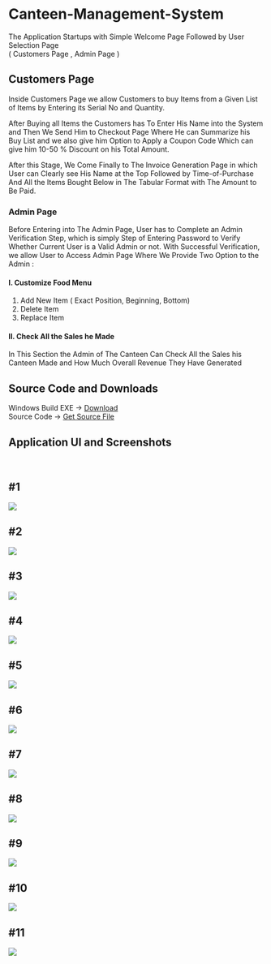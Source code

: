 ﻿# Canteen-Management-System
The Application Startups with Simple Welcome Page Followed by User Selection Page </br>
( Customers Page , Admin Page )

## Customers Page
Inside Customers Page we allow Customers to buy 
Items from a Given List of Items by Entering its 
Serial No and Quantity.

After Buying all Items the Customers has To Enter 
His Name into the System and Then We Send Him 
to Checkout Page Where He can Summarize his 
Buy List and we also give him Option to Apply a 
Coupon Code Which can give him 10-50 % 
Discount on his Total Amount.

After this Stage, We Come Finally to The Invoice 
Generation Page in which User can Clearly see His 
Name at the Top Followed by Time-of-Purchase
And All the Items Bought Below in The Tabular 
Format with The Amount to Be Paid.

### Admin Page
Before Entering into The Admin Page, User has to 
Complete an Admin Verification Step, which is 
simply Step of Entering Password to Verify 
Whether Current User is a Valid Admin or not.
With Successful Verification, we allow User to 
Access Admin Page Where We Provide Two 
Option to the Admin :

#### I. Customize Food Menu
1. Add New Item
( Exact Position, Beginning, Bottom)
2. Delete Item
3. Replace Item

#### II. Check All the Sales he Made
In This Section the Admin of The Canteen Can 
Check All the Sales his Canteen Made and How 
Much Overall Revenue They Have Generated </br>

## Source Code and Downloads </br>
Windows Build EXE -> [Download](https://github.com/mohitdhami/Canteen-Management-System/raw/main/Canteen%20Managment%20System.exe) </br>
Source Code -> [Get Source File](/cms.cpp) </br>

## Application UI and Screenshots</br>
<p align="center">
  </br><h2>#1</h2>
  <img src="/Screenshots/Screenshot (1).png">
  </br><h2>#2</h2>
  <img src="/Screenshots/Screenshot (2).png">
  </br><h2>#3</h2>
  <img src="/Screenshots/Screenshot (3).png">
  </br><h2>#4</h2>
  <img src="/Screenshots/Screenshot (4).png">
  </br><h2>#5</h2>
  <img src="/Screenshots/Screenshot (5).png">
  </br><h2>#6</h2>
  <img src="/Screenshots/Screenshot (6).png">
  </br><h2>#7</h2>
  <img src="/Screenshots/Screenshot (7).png">
  </br><h2>#8</h2>
  <img src="/Screenshots/Screenshot (8).png">
  </br><h2>#9</h2>
  <img src="/Screenshots/Screenshot (9).png">
  </br><h2>#10</h2>
  <img src="/Screenshots/Screenshot (10).png">
  </br><h2>#11</h2>
  <img src="/Screenshots/Screenshot (11).png">
</p>

